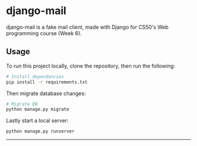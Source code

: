 # django-mail

django-mail is a fake mail client, made with Django for CS50's Web programming course (Week 6).

## Usage

To run this project locally, clone the repository, then run the following:

```bash
# Install dependancies
pip install -r requirements.txt
```

Then migrate database changes:

```bash
# Migrate DB
python manage.py migrate
```

Lastly start a local server:

```bash
python manage.py runserver
```

---
